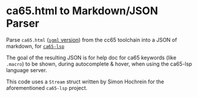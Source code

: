 # ca65.html to Markdown/JSON Parser
Parse `ca65.html` ([`sgml` version](https://github.com/cc65/cc65/blob/master/doc/ca65.sgml)) from the cc65 toolchain into a JSON of markdown, for [`ca65-lsp`](https://github.com/simonhochrein/ca65-lsp)

The goal of the resulting JSON is for help doc for ca65 keywords (like `.macro`) to be shown, during autocomplete & hover, when using the ca65-lsp language server.

This code uses a `Stream` struct written by Simon Hochrein for the aforementioned `ca65-lsp` project.
